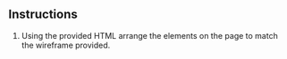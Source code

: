 ## Instructions

1. Using the provided HTML arrange the elements on the page to match the wireframe provided. 
